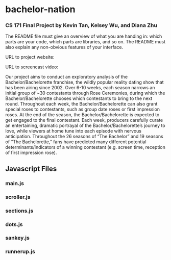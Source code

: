 # bachelor-nation
### CS 171 Final Project by Kevin Tan, Kelsey Wu, and Diana Zhu

The README file must give an overview of what you are handing in: which parts are your code, which parts are libraries, 
and so on. The README must also explain any non-obvious features of your interface.

URL to project website:

URL to screencast video:

Our project aims to conduct an exploratory analysis of the Bachelor/Bachelorette franchise, the wildly popular reality dating show that has been airing since 2002. Over 6-10 weeks, each season narrows an initial group of ~30 contestants through Rose Ceremonies, during which the Bachelor/Bachelorette chooses which contestants to bring to the next round. Throughout each week, the Bachelor/Bachelorette can also grant special roses to contestants, such as group date roses or first impression roses. At the end of the season, the Bachelor/Bachelorette is expected to get engaged to the final contestant. Each week, producers carefully curate an entertaining, dramatic portrayal of the Bachelor/Bachelorette’s journey to love, while viewers at home tune into each episode with nervous anticipation. Throughout the 26 seasons of “The Bachelor” and 19 seasons of “The Bachelorette,” fans have predicted many different potential determinants/indicators of a winning contestant (e.g. screen time, reception of first impression rose).

## Javascript Files 

### main.js

### scroller.js

### sections.js 

### dots.js

### sankey.js

### runnerup.js
